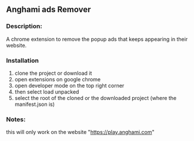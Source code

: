 ## Anghami ads Remover

### Description:
A chrome extension to remove the popup ads that keeps appearing in their website.

### Installation
 1. clone the project or download it
 2. open extensions on google chrome
 3. open developer mode on the top right corner
 4. then select load unpacked
 5. select the root of the cloned or the downloaded project (where the manifest.json is)

### Notes:
this will only work on the website "https://play.anghami.com"

